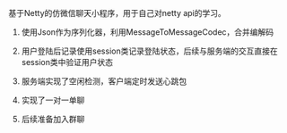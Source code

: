 基于Netty的仿微信聊天小程序，用于自己对netty api的学习。

1. 使用Json作为序列化器，利用MessageToMessageCodec，合并编解码

2. 用户登陆后记录使用session类记录登陆状态，后续与服务端的交互直接在session类中验证用户状态

3. 服务端实现了空闲检测，客户端定时发送心跳包

4. 实现了一对一单聊

5. 后续准备加入群聊